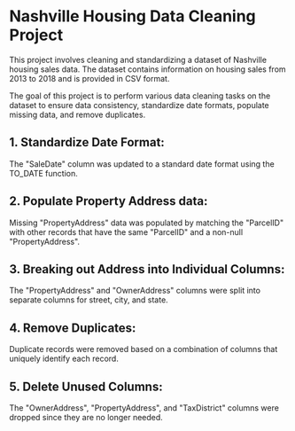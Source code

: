 # Nashville Housing Data Cleaning Project

This project involves cleaning and standardizing a dataset of Nashville housing sales data. The dataset contains information on housing sales from 2013 to 2018 and is provided in CSV format.

The goal of this project is to perform various data cleaning tasks on the dataset to ensure data consistency, standardize date formats, populate missing data, and remove duplicates.

## 1. Standardize Date Format:
The "SaleDate" column was updated to a standard date format using the TO_DATE function.

## 2. Populate Property Address data: 
Missing "PropertyAddress" data was populated by matching the "ParcelID" with other records that have the same "ParcelID" and a non-null "PropertyAddress".

## 3. Breaking out Address into Individual Columns: 
The "PropertyAddress" and "OwnerAddress" columns were split into separate columns for street, city, and state.

## 4. Remove Duplicates: 
Duplicate records were removed based on a combination of columns that uniquely identify each record.

## 5. Delete Unused Columns: 
The "OwnerAddress", "PropertyAddress", and "TaxDistrict" columns were dropped since they are no longer needed.